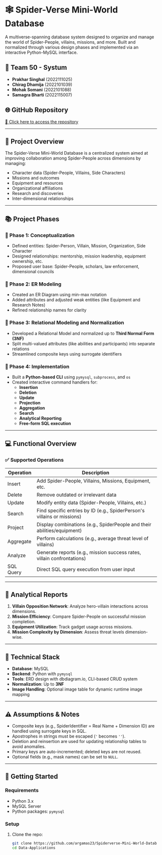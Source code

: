 # 🕸️ Spider-Verse Mini-World Database

A multiverse-spanning database system designed to organize and manage the world of Spider-People, villains, missions, and more. Built and normalized through various design phases and implemented via an interactive Python-MySQL interface.

## 👥 Team 50 - Systum

- **Prakhar Singhal** (2022111025)  
- **Chirag Dhamija** (2022101039)  
- **Mohak Somani** (2022101088)  
- **Samagra Bharti** (2022115007)

## 🌐 GitHub Repository

[🔗 Click here to access the repository](https://github.com/argamas23/Spiderverse-Mini-World-Database)

---

## 📌 Project Overview

The Spider-Verse Mini-World Database is a centralized system aimed at improving collaboration among Spider-People across dimensions by managing:

- Character data (Spider-People, Villains, Side Characters)
- Missions and outcomes
- Equipment and resources
- Organizational affiliations
- Research and discoveries
- Inter-dimensional relationships

---

## 📚 Project Phases

### 📍 Phase 1: Conceptualization

- Defined entities: Spider-Person, Villain, Mission, Organization, Side Character
- Designed relationships: mentorship, mission leadership, equipment ownership, etc.
- Proposed user base: Spider-People, scholars, law enforcement, dimensional councils

### 📍 Phase 2: ER Modeling

- Created an ER Diagram using min-max notation
- Added attributes and adjusted weak entities (like Equipment and Research Notes)
- Refined relationship names for clarity

### 📍 Phase 3: Relational Modeling and Normalization

- Developed a Relational Model and normalized up to **Third Normal Form (3NF)**
- Split multi-valued attributes (like abilities and participants) into separate relations
- Streamlined composite keys using surrogate identifiers

### 📍 Phase 4: Implementation

- Built a **Python-based CLI** using `pymysql`, `subprocess`, and `os`
- Created interactive command handlers for:
  - **Insertion**
  - **Deletion**
  - **Update**
  - **Projection**
  - **Aggregation**
  - **Search**
  - **Analytical Reporting**
  - **Free-form SQL execution**

---

## 💻 Functional Overview

### ✅ Supported Operations

| Operation     | Description                                                                 |
|---------------|-----------------------------------------------------------------------------|
| Insert        | Add Spider-People, Villains, Missions, Equipment, etc.                     |
| Delete        | Remove outdated or irrelevant data                                         |
| Update        | Modify entity data (Spider-People, Villains, etc.)                         |
| Search        | Find specific entries by ID (e.g., SpiderPerson's villains or missions)    |
| Project       | Display combinations (e.g., SpiderPeople and their abilities/equipment)    |
| Aggregate     | Perform calculations (e.g., average threat level of villains)              |
| Analyze       | Generate reports (e.g., mission success rates, villain confrontations)     |
| SQL Query     | Direct SQL query execution from user input                                 |

---

## 🧠 Analytical Reports

1. **Villain Opposition Network**: Analyze hero-villain interactions across dimensions.
2. **Mission Efficiency**: Compare Spider-People on successful mission completion.
3. **Equipment Utilization**: Track gadget usage across missions.
4. **Mission Complexity by Dimension**: Assess threat levels dimension-wise.

---

## 🧱 Technical Stack

- **Database**: MySQL
- **Backend**: Python with `pymysql`
- **Tools**: ERD design with dbdiagram.io, CLI-based CRUD system
- **Normalization**: Up to **3NF**
- **Image Handling**: Optional image table for dynamic runtime image mapping

---

## ⚠️ Assumptions & Notes

- Composite keys (e.g., SpiderIdentifier = Real Name + Dimension ID) are handled using surrogate keys in SQL.
- Apostrophes in strings must be escaped (`'` becomes `''`).
- Deletion and reinsertion are used for updating relationship tables to avoid anomalies.
- Primary keys are auto-incremented; deleted keys are not reused.
- Optional fields (e.g., mask names) can be set to `NULL`.

---

## 🚀 Getting Started

### Requirements

- Python 3.x
- MySQL Server
- Python packages: `pymysql`

### Setup

1. Clone the repo:
   ```bash
   git clone https://github.com/argamas23/Spiderverse-Mini-World-Database.git
   cd Data-Applications
